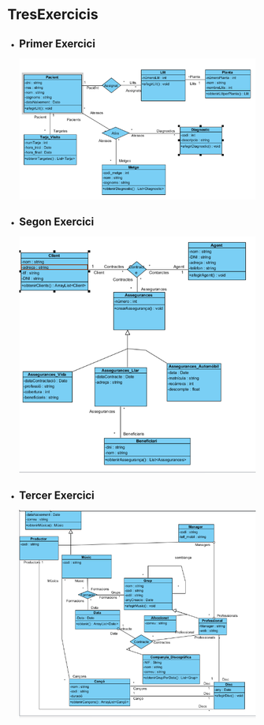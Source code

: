 <h1>TresExercicis</h1>
<ul>
	<li><h2>Primer Exercici</h2>
		
<img src="https://github.com/Xavi678/UML---Exercici4/blob/master/Tres%20Exercicis/Exercici1/Captura.PNG">
</li>	
<li><h2>Segon Exercici</h2>
	
<img src="https://github.com/Xavi678/UML---Exercici4/blob/master/Tres%20Exercicis/Exercici2/Captura.PNG">
</li>	
<li><h2>Tercer Exercici</h2>

<img src="https://github.com/Xavi678/UML---Exercici4/blob/master/Tres%20Exercicis/Exercici%203/Captura.PNG">
</li>


</ul>

